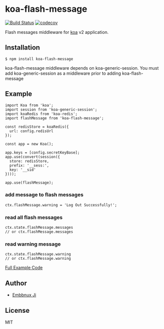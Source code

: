 # koa-flash-message

[![Build Status](https://travis-ci.org/embbnux/koa-flash-message.svg?branch=master)](https://travis-ci.org/embbnux/koa-flash-message)
[![codecov](https://codecov.io/gh/embbnux/koa-flash-message/branch/master/graph/badge.svg)](https://codecov.io/gh/embbnux/koa-flash-message)

Flash messages middleware for [koa](https://github.com/koajs/koa) v2 application.

## Installation

```
$ npm install koa-flash-message
```

koa-flash-message middleware depends on koa-generic-session. You must add koa-generic-session as a middleware prior to adding koa-flash-message

## Example

```
import Koa from 'koa';
import session from 'koa-generic-session';
import koaRedis from 'koa-redis';
import flashMessage from 'koa-flash-message';

const redisStore = koaRedis({
  url: config.redisUrl
});

const app = new Koa();

app.keys = [config.secretKeyBase];
app.use(convert(session({
  store: redisStore,
  prefix: '__sess:',
  key: '__sid'
})));

app.use(flashMessage);
```

### add message to flash messages

```
ctx.flashMessage.warning = 'Log Out Successfully!';
```

### read all flash messages

```
ctx.state.flashMessage.messages
// or ctx.flashMessage.messages
```

### read warning message

```
ctx.state.flashMessage.warning
// or ctx.flashMessage.warning
```

[Full Example Code](https://github.com/embbnux/kails/blob/master/app/index.js)

## Author

* [Embbnux Ji](https://www.embbnux.com)

## License

MIT
